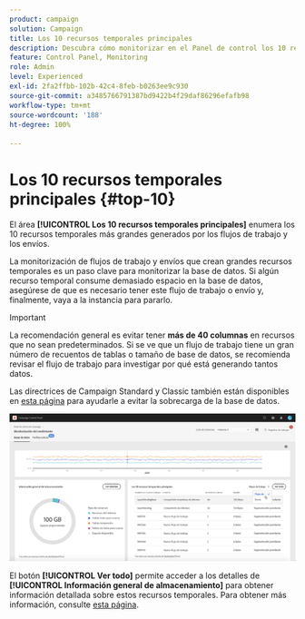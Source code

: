 ```yaml
---
product: campaign
solution: Campaign
title: Los 10 recursos temporales principales
description: Descubra cómo monitorizar en el Panel de control los 10 recursos temporales principales generados por los flujos de trabajo y los envíos en la base de datos de Campaign.
feature: Control Panel, Monitoring
role: Admin
level: Experienced
exl-id: 2fa2ffbb-102b-42c4-8feb-b0263ee9c930
source-git-commit: a3485766791387bd9422b4f29daf86296efafb98
workflow-type: tm+mt
source-wordcount: '188'
ht-degree: 100%

---
```


# Los 10 recursos temporales principales {#top-10}

El área **[!UICONTROL Los 10 recursos temporales principales]** enumera los 10 recursos temporales más grandes generados por los flujos de trabajo y los envíos.

La monitorización de flujos de trabajo y envíos que crean grandes recursos temporales es un paso clave para monitorizar la base de datos. Si algún recurso temporal consume demasiado espacio en la base de datos, asegúrese de que es necesario tener este flujo de trabajo o envío y, finalmente, vaya a la instancia para pararlo.

>[!IMPORTANT]
>
>La recomendación general es evitar tener **más de 40 columnas** en recursos que no sean predeterminados. Si se ve que un flujo de trabajo tiene un gran número de recuentos de tablas o tamaño de base de datos, se recomienda revisar el flujo de trabajo para investigar por qué está generando tantos datos.
>
>Las directrices de Campaign Standard y Classic también están disponibles en [esta página](database-preventing-overload.md) para ayudarle a evitar la sobrecarga de la base de datos.

![](assets/database-top10.png)

El botón **[!UICONTROL Ver todo]** permite acceder a los detalles de **[!UICONTROL Información general de almacenamiento]** para obtener información detallada sobre estos recursos temporales. Para obtener más información, consulte [esta página](database-storage-overview.md).
